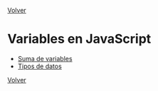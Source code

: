 [Volver](../../../)
# Variables en JavaScript

- [Suma de variables](./01-suma-variables/readme.md)
- [Tipos de datos](./02-tipo-datos/readme.md)


[Volver](../../../)

